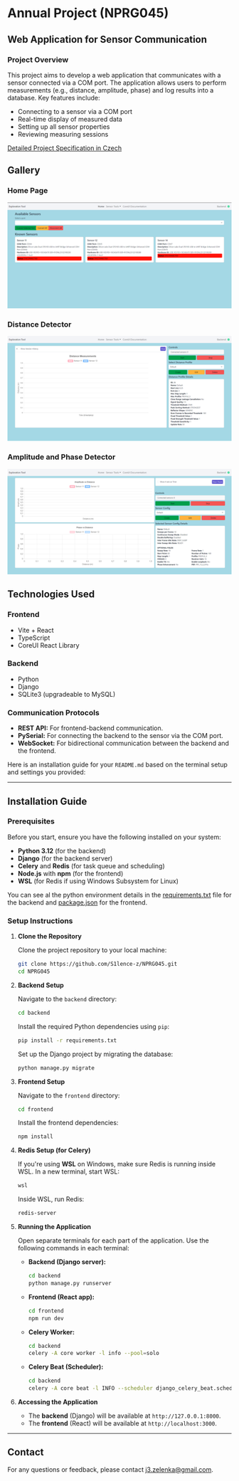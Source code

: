 # Annual Project (NPRG045)

## Web Application for Sensor Communication

### Project Overview

This project aims to develop a web application that communicates with a sensor connected via a COM port. The application allows users to perform measurements (e.g., distance, amplitude, phase) and log results into a database. Key features include:

-   Connecting to a sensor via a COM port
-   Real-time display of measured data
-   Setting up all sensor properties
-   Reviewing measuring sessions

[Detailed Project Specification in Czech](./docs/program_specification_cz.md)

## Gallery

### Home Page

![home_page](docs/static/home_screen.png)

### Distance Detector

![distance_detector](docs/static/distance_measuring.png)

### Amplitude and Phase Detector

![amp_phase_detector](docs/static/amp_phase_measuring.png)

## Technologies Used

### Frontend

-   Vite + React
-   TypeScript
-   CoreUI React Library

### Backend

-   Python
-   Django
-   SQLite3 (upgradeable to MySQL)

### Communication Protocols

-   **REST API:** For frontend-backend communication.
-   **PySerial:** For connecting the backend to the sensor via the COM port.
-   **WebSocket:** For bidirectional communication between the backend and the frontend.

Here is an installation guide for your `README.md` based on the terminal setup and settings you provided:

---

## Installation Guide

### Prerequisites

Before you start, ensure you have the following installed on your system:

-   **Python 3.12** (for the backend)
-   **Django** (for the backend server)
-   **Celery** and **Redis** (for task queue and scheduling)
-   **Node.js** with **npm** (for the frontend)
-   **WSL** (for Redis if using Windows Subsystem for Linux)

You can see al the python environment details in the [requirements.txt](requirements.txt) file for the backend and [package.json](./frontend/package.json) for the frontend.

### Setup Instructions

1. **Clone the Repository**

    Clone the project repository to your local machine:

    ```bash
    git clone https://github.com/S1lence-z/NPRG045.git
    cd NPRG045
    ```

2. **Backend Setup**

    Navigate to the `backend` directory:

    ```bash
    cd backend
    ```

    Install the required Python dependencies using `pip`:

    ```bash
    pip install -r requirements.txt
    ```

    Set up the Django project by migrating the database:

    ```bash
    python manage.py migrate
    ```

3. **Frontend Setup**

    Navigate to the `frontend` directory:

    ```bash
    cd frontend
    ```

    Install the frontend dependencies:

    ```bash
    npm install
    ```

4. **Redis Setup (for Celery)**

    If you're using **WSL** on Windows, make sure Redis is running inside WSL. In a new terminal, start WSL:

    ```bash
    wsl
    ```

    Inside WSL, run Redis:

    ```bash
    redis-server
    ```

5. **Running the Application**

    Open separate terminals for each part of the application. Use the following commands in each terminal:

    - **Backend (Django server):**

        ```bash
        cd backend
        python manage.py runserver
        ```

    - **Frontend (React app):**

        ```bash
        cd frontend
        npm run dev
        ```

    - **Celery Worker:**

        ```bash
        cd backend
        celery -A core worker -l info --pool=solo
        ```

    - **Celery Beat (Scheduler):**

        ```bash
        cd backend
        celery -A core beat -l INFO --scheduler django_celery_beat.schedulers:DatabaseScheduler
        ```

6. **Accessing the Application**

    - The **backend** (Django) will be available at `http://127.0.0.1:8000`.
    - The **frontend** (React) will be available at `http://localhost:3000`.

---

## Contact

For any questions or feedback, please contact [j3.zelenka@gmail.com](mailto:j3.zelenka@gmail.com).
